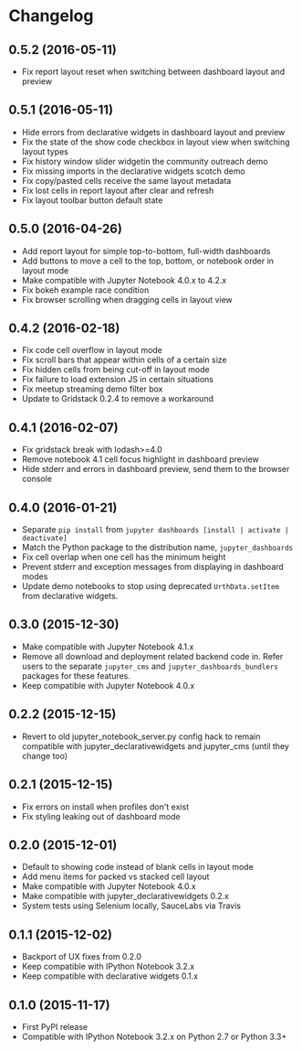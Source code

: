 # Changelog

## 0.5.2 (2016-05-11)

* Fix report layout reset when switching between dashboard layout and preview

## 0.5.1 (2016-05-11)

* Hide errors from declarative widgets in dashboard layout and preview
* Fix the state of the show code checkbox in layout view when switching layout types
* Fix history window slider widgetin the community outreach demo
* Fix missing imports in the declarative widgets scotch demo
* Fix copy/pasted cells receive the same layout metadata
* Fix lost cells in report layout after clear and refresh
* Fix layout toolbar button default state

## 0.5.0 (2016-04-26)

* Add report layout for simple top-to-bottom, full-width dashboards
* Add buttons to move a cell to the top, bottom, or notebook order in layout mode
* Make compatible with Jupyter Notebook 4.0.x to 4.2.x
* Fix bokeh example race condition
* Fix browser scrolling when dragging cells in layout view

## 0.4.2 (2016-02-18)

* Fix code cell overflow in layout mode
* Fix scroll bars that appear within cells of a certain size
* Fix hidden cells from being cut-off in layout mode
* Fix failure to load extension JS in certain situations
* Fix meetup streaming demo filter box
* Update to Gridstack 0.2.4 to remove a workaround

## 0.4.1 (2016-02-07)

* Fix gridstack break with lodash>=4.0
* Remove notebook 4.1 cell focus highlight in dashboard preview
* Hide stderr and errors in dashboard preview, send them to the browser console

## 0.4.0 (2016-01-21)

* Separate `pip install` from `jupyter dashboards [install | activate | deactivate]`
* Match the Python package to the distribution name, `jupyter_dashboards`
* Fix cell overlap when one cell has the minimum height
* Prevent stderr and exception messages from displaying in dashboard modes
* Update demo notebooks to stop using deprecated `UrthData.setItem` from declarative widgets.

## 0.3.0 (2015-12-30)

* Make compatible with Jupyter Notebook 4.1.x
* Remove all download and deployment related backend code in. Refer users to the separate `jupyter_cms` and `jupyter_dashboards_bundlers` packages for these features.
* Keep compatible with Jupyter Notebook 4.0.x

## 0.2.2 (2015-12-15)

* Revert to old jupyter\_notebook\_server.py config hack to remain compatible with jupyter\_declarativewidgets and jupyter\_cms (until they change too)

## 0.2.1 (2015-12-15)

* Fix errors on install when profiles don't exist
* Fix styling leaking out of dashboard mode

## 0.2.0 (2015-12-01)

* Default to showing code instead of blank cells in layout mode
* Add menu items for packed vs stacked cell layout
* Make compatible with Jupyter Notebook 4.0.x
* Make compatible with jupyter_declarativewidgets 0.2.x
* System tests using Selenium locally, SauceLabs via Travis

## 0.1.1 (2015-12-02)

* Backport of UX fixes from 0.2.0
* Keep compatible with IPython Notebook 3.2.x
* Keep compatible with declarative widgets 0.1.x

## 0.1.0 (2015-11-17)

* First PyPI release
* Compatible with IPython Notebook 3.2.x on Python 2.7 or Python 3.3+
